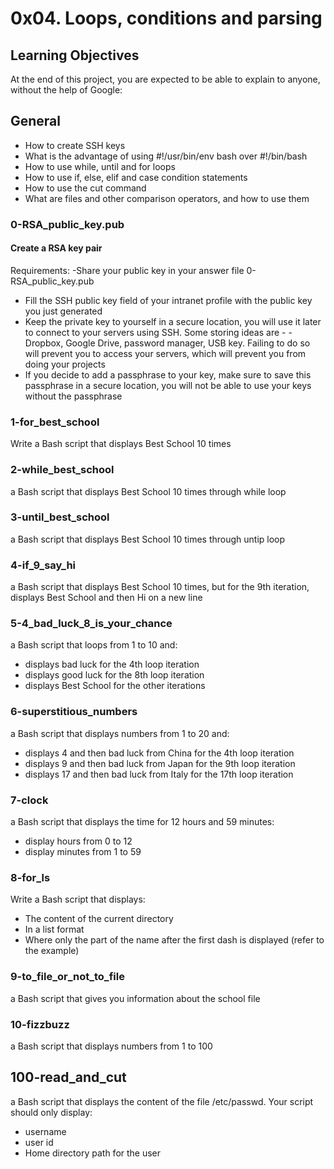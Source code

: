 # 0x04. Loops, conditions and parsing

## Learning Objectives

At the end of this project, you are expected to be able to explain to anyone, without the help of Google:

## General
  - How to create SSH keys
  - What is the advantage of using #!/usr/bin/env bash over #!/bin/bash
  - How to use while, until and for loops
  - How to use if, else, elif and case condition statements
  - How to use the cut command
  - What are files and other comparison operators, and how to use them

### 0-RSA_public_key.pub
#### Create a RSA key pair
Requirements:
  -Share your public key in your answer file 0-RSA_public_key.pub
  - Fill the SSH public key field of your intranet profile with the public key you just generated
  - Keep the private key to yourself in a secure location, you will use it later to connect to your servers using SSH. Some storing ideas are - - Dropbox, Google Drive, password manager, USB key. Failing to do so will prevent you to access your servers, which will prevent you from doing your projects
  - If you decide to add a passphrase to your key, make sure to save this passphrase in a secure location, you will not be able to use your keys without the passphrase

### 1-for_best_school
Write a Bash script that displays Best School 10 times

### 2-while_best_school
a Bash script that displays Best School 10 times through while loop

### 3-until_best_school
a Bash script that displays Best School 10 times through untip loop

### 4-if_9_say_hi
a Bash script that displays Best School 10 times, but for the 9th iteration, displays Best School and then Hi on a new line

### 5-4_bad_luck_8_is_your_chance
a Bash script that loops from 1 to 10 and:
  - displays bad luck for the 4th loop iteration
  - displays good luck for the 8th loop iteration
  - displays Best School for the other iterations

### 6-superstitious_numbers
a Bash script that displays numbers from 1 to 20 and:
  - displays 4 and then bad luck from China for the 4th loop iteration
  - displays 9 and then bad luck from Japan for the 9th loop iteration
  - displays 17 and then bad luck from Italy for the 17th loop iteration

### 7-clock
a Bash script that displays the time for 12 hours and 59 minutes:
  - display hours from 0 to 12
  - display minutes from 1 to 59

### 8-for_ls
Write a Bash script that displays:
  - The content of the current directory
  - In a list format
  - Where only the part of the name after the first dash is displayed (refer to the example)

### 9-to_file_or_not_to_file
a Bash script that gives you information about the school file

### 10-fizzbuzz
a Bash script that displays numbers from 1 to 100

## 100-read_and_cut
a Bash script that displays the content of the file /etc/passwd.
Your script should only display:
  - username
  - user id
  - Home directory path for the user

